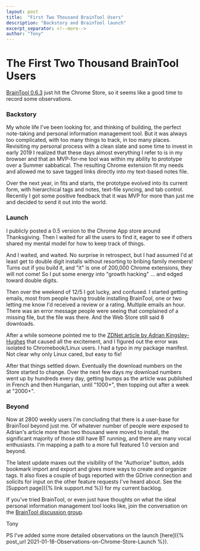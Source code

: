 ```yaml
---
layout: post
title:  "First Two Thousand BrainTool Users"
description: "Backstory and BrainTool launch"
excerpt_separator: <!--more-->
author: "Tony"
---
```


# The First Two Thousand BrainTool Users

[BrainTool 0.6.3](https://chrome.google.com/webstore/detail/braintool/fialfmcgpibjgdoeodaondepigiiddio) just hit the Chrome Store, so it seems like a good time to record some observations. 
### Backstory
My whole life I've been looking for, and thinking of building, the perfect note-taking and personal information management tool. But it was always too complicated, with too many things to track, in too many places. Revisiting my personal process with a clean slate and some time to invest in early 2019 I realized that these days almost everything I refer to is in my browser and that an MVP-for-me tool was within my ability to prototype over a Summer sabbatical. <!--more-->The resulting Chrome extension fit my needs and allowed me to save tagged links directly into my text-based notes file.

Over the next year, in fits and starts, the prototype evolved into its current form, with hierarchical tags and notes, text-file syncing, and tab control. Recently I got some positive feedback that it was MVP for more than just me and decided to send it out into the world.

### Launch
I publicly posted a 0.5 version to the Chrome App store around Thanksgiving. Then I waited for all the users to find it, eager to see if others shared my mental model for how to keep track of things.

And I waited, and waited. No surprise in retrospect, but I had assumed I'd at least get to double digit installs without resorting to bribing family members! Turns out if you build it, and "it" is one of 200,000 Chrome extensions, they will not come! So I put some energy into "growth hacking" ... and edged toward double digits.

Then over the weekend of 12/5 I got lucky, and confused. I started getting emails, most from people having trouble installing BrainTool, one or two letting me know I'd received a review or a rating. Multiple emails an hour. There was an error message people were seeing that complained of a missing file, but the file was there. And the Web Store still said 8 downloads. 

After a while someone pointed me to the [ZDNet article by Adrian Kingsley-Hughes](https://www.zdnet.com/article/every-google-chrome-user-should-try-this/) that caused all the excitement, and I figured out the error was isolated to Chromebook/Linux users. I had a typo in my package manifest. Not clear why only Linux cared, but easy to fix!

After that things settled down. Eventually the download numbers on the Store started to change. Over the next few days my download numbers went up by hundreds every day, getting bumps as the article was published in French and then Hungarian, until "1000+", then topping out after a week at "2000+".

### Beyond
Now at 2800 weekly users I'm concluding that there is a user-base for BrainTool beyond just me. Of whatever number of people were exposed to Adrian's article more than two thousand were moved to install, the significant majority of those still have BT running, and there are many vocal enthusiasts. I'm mapping a path to a more full featured 1.0 version and beyond.

The latest update maxes out the visibility of the "Authorize" button, adds bookmark import and export and gives more ways to create and organize tags. It also fixes a couple of bugs reported with the GDrive connection and solicits for input on the other feature requests I've heard about. See the [Support page]({% link support.md %}) for my current backlog.

If you've tried BrainTool, or even just have thoughts on what the ideal personal information management tool looks like, join the conversation on the [BrainTool discussion group](https://groups.google.com/u/2/g/braintool-discussion).

Tony

PS I've added some more detailed observations on the launch [here]({% post_url 2021-01-18-Observations-on-Chrome-Store-Launch %}).

